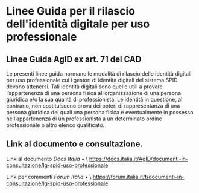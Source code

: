 # Linee Guida per il rilascio dell'identità digitale per uso professionale
## Linee Guida AgID ex art. 71 del CAD

Le presenti linee guida normano le modalità di rilascio delle identità digitali per uso professionale cui i gestori di identità digitali del sistema SPID devono attenersi. Tali identità digitali sono quelle utili a provare l’appartenenza di una persona fisica all’organizzazione di una persona giuridica e/o la sua qualità di professionista. Le identità in questione, al contrario, non costituiscono prova dei poteri di rappresentanza di una persona giuridica dei quali una persona fisica è eventualmente in possesso né l’appartenenza di un professionista a un determinato ordine professionale o altro elenco qualificato.

## Link al documento e consultazione.

Link al documento *Docs Italia*	•	\ https://docs.italia.it/AgID/documenti-in-consultazione/lg-spid-uso-professionale

Link per commenti *Forum Italia*	•	\ https://forum.italia.it/t/documenti-in-consultazione/lg-spid-uso-professionale
